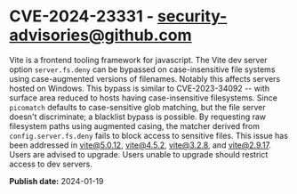 # CVE-2024-23331 - security-advisories@github.com

Vite is a frontend tooling framework for javascript. The Vite dev server option `server.fs.deny` can be bypassed on case-insensitive file systems using case-augmented versions of filenames. Notably this affects servers hosted on Windows. This bypass is similar to CVE-2023-34092 -- with surface area reduced to hosts having case-insensitive filesystems. Since `picomatch` defaults to case-sensitive glob matching, but the file server doesn't discriminate; a blacklist bypass is possible. By requesting raw filesystem paths using augmented casing, the matcher derived from `config.server.fs.deny` fails to block access to sensitive files. This issue has been addressed in vite@5.0.12, vite@4.5.2, vite@3.2.8, and vite@2.9.17. Users are advised to upgrade. Users unable to upgrade should restrict access to dev servers.

**Publish date:** 2024-01-19
